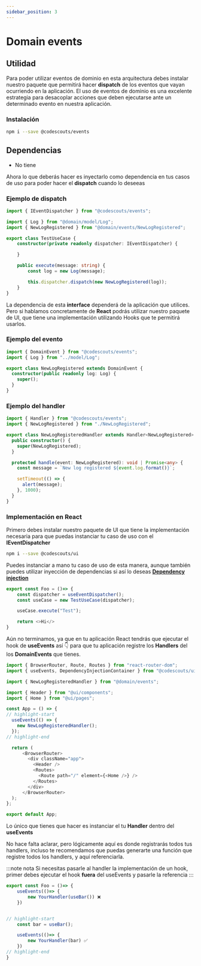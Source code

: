 ```yaml
---
sidebar_position: 3
---
```


# Domain events

## Utilidad

Para poder utilizar eventos de dominio en esta arquitectura debes instalar nuestro paquete que permitirá hacer **dispatch** de los eventos que vayan ocurriendo en la aplicación.
El uso de eventos de dominio es una excelente estrategia para desacoplar acciones que deben ejecutarse ante un determinado evento en nuestra aplicación.

### Instalación

```bash
npm i --save @codescouts/events
```

## Dependencias

-   No tiene

Ahora lo que deberás hacer es inyectarlo como dependencia en tus casos de uso para poder hacer el **dispatch** cuando lo deseeas

### Ejemplo de dispatch

```ts showLineNumbers
import { IEventDispatcher } from "@codescouts/events";

import { Log } from "@domain/model/Log";
import { NewLogRegistered } from "@domain/events/NewLogRegistered";

export class TestUseCase {
    constructor(private readonly dispatcher: IEventDispatcher) {

    }

    public execute(message: string) {
        const log = new Log(message);

        this.dispatcher.dispatch(new NewLogRegistered(log));
    }
}
```

La dependencia de esta **interface** dependerá de la aplicación que utilices.
Pero si hablamos concretamente de **React** podrás utilizar nuestro paquete de UI, que tiene una implementación utilizando Hooks que te permitirá usarlos.

### Ejemplo del evento

```ts showLineNumbers
import { DomainEvent } from "@codescouts/events";
import { Log } from "../model/Log";

export class NewLogRegistered extends DomainEvent {
  constructor(public readonly log: Log) {
    super();
  }
}
```

### Ejemplo del handler

```ts showLineNumbers
import { Handler } from "@codescouts/events";
import { NewLogRegistered } from "./NewLogRegistered";

export class NewLogRegisteredHandler extends Handler<NewLogRegistered> {
  public constructor() {
    super(NewLogRegistered);
  }

  protected handle(event: NewLogRegistered): void | Promise<any> {
    const message = `New log registered ${event.log.format()}`;

    setTimeout(() => {
      alert(message);
    }, 1000);
  }
}

```

### Implementación en React

Primero debes instalar nuestro paquete de UI que tiene la implementación necesaria para que puedas instanciar tu caso de uso con el **IEventDispatcher**

```bash
npm i --save @codescouts/ui
```

Puedes instanciar a mano tu caso de uso de esta manera, aunque también puedes utilizar inyección de dependencias si así lo deseas [**Dependency injection**](./dependency-injection)

```ts showLineNumbers
export const Foo = ()=> {
    const dispatcher = useEventDispatcher();
    const useCase = new TestUseCase(dispatcher);

    useCase.execute("Test");

    return <>Hi</>
}
```

Aún no terminamos, ya que en tu aplicación React tendrás que ejecutar el hook de **useEvents** así 👇 para que tu aplicación registre los **Handlers** del los **DomainEvents** que tienes.

```ts showLineNumbers
import { BrowserRouter, Route, Routes } from "react-router-dom";
import { useEvents, DependencyInjectionContainer } from "@codescouts/ui";

import { NewLogRegisteredHandler } from "@domain/events";

import { Header } from "@ui/components";
import { Home } from "@ui/pages";

const App = () => {
// highlight-start
  useEvents(() => {
    new NewLogRegisteredHandler();
  });
// highlight-end

  return (
      <BrowserRouter>
        <div className="app">
          <Header />
          <Routes>
            <Route path="/" element={<Home />} />
          </Routes>
        </div>
      </BrowserRouter>
  );
};

export default App;
```

Lo único que tienes que hacer es instanciar el tu **Handler** dentro del **useEvents**

No hace falta aclarar, pero lógicamente aquí es donde registrarás todos tus handlers, incluso te recomendamos que puedas generarte una función que registre todos los handlers, y aquí referenciarla.

:::note nota
Si necesitas pasarle al handler la implementación de un hook, primer debes ejecutar el hook **fuera** del useEvents y pasarle la referencia
:::

```ts showLineNumbers
export const Foo = ()=> {
    useEvents(()=> {
        new YourHandler(useBar()) ❌
    })


// highlight-start
    const bar = useBar();

    useEvents(()=> {
        new YourHandler(bar) ✅
    })
// highlight-end
}
```

